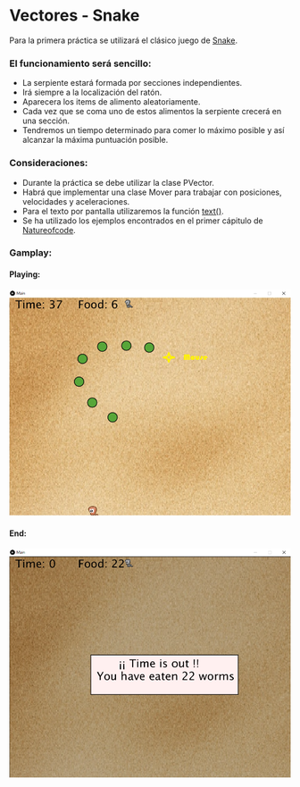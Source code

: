 # Vectores - Snake

Para la primera práctica se utilizará el clásico juego de [Snake](https://en.wikipedia.org/wiki/Snake_(video_game_genre)). 

### El funcionamiento será sencillo: 
* La serpiente estará formada por secciones independientes.
* Irá siempre a la localización del ratón.
* Aparecera los items de alimento aleatoriamente.
* Cada vez que se coma uno de estos alimentos la serpiente crecerá en una sección.
* Tendremos un tiempo determinado para comer lo máximo posible y así alcanzar la máxima puntuación posible. 


### Consideraciones: 
* Durante la práctica se debe utilizar la clase PVector. 
* Habrá que implementar una clase Mover para trabajar con posiciones, velocidades y aceleraciones. 
* Para el texto por pantalla utilizaremos la función [text()](https://processing.org/reference/text_.html).
* Se ha utilizado los ejemplos encontrados en el primer cápitulo de [Natureofcode](www.natureofcode.com).



### Gamplay: 
#### Playing: 
![Snake - Playing](https://raw.githubusercontent.com/MangelDR/processing-fisics/master/1.Vectores%20-%20Snake/Main/gameplay/Snake%20-%20Playing.png)

#### End: 
![Snake - End](https://raw.githubusercontent.com/MangelDR/processing-fisics/master/1.Vectores%20-%20Snake/Main/gameplay/Snake%20-%20End.png)
